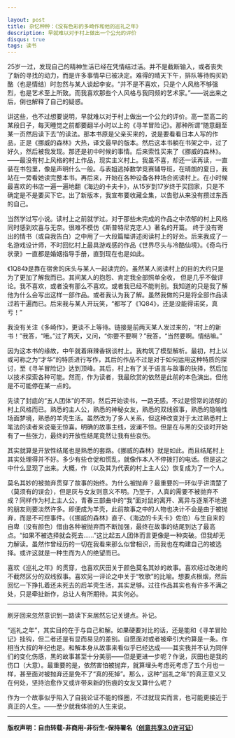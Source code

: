 ```yaml
---

layout: post
title: 杂忆种种：《没有色彩的多崎作和他的巡礼之年》
description: 早就难以对于村上做出一个公允的评价
disqus: true
tags: 读书
---
```

25岁一过，发现自己的精神生活已经在凭情结过活。并不是截断输入，或者丧失了新的寻找的动力，而是许多事情早已被决定。难得的晴天下午，排队等待购买奶酪（也是情结）时忽然与某人谈起李安。“并不是不喜欢，只是个人风格不够强烈，也是艺术至上所致。而我喜欢那些个人风格与我同频的艺术家。”——说出来之后，倒也解释了自己的疑惑。

讲这些，也不过想要说明，早就难以对于村上做出一个公允的评价。高一至高二的某段日子，每天睡觉之前都要翻半小时以上的《寻羊冒险记》。那种所谓“随意翻至某一页然后读下去”的读法。那本书原是父亲买来的，说是要看看日本人写的作品，正是《挪威的森林》大热，译文最早的版本。然后这本书躺在书架之中，过了好久，然后被我发现。那还是初中时候的事情。后来索性买来了《挪威的森林》。——最没有村上风格的村上作品，现实主义村上。我虽不喜，却还一读再读，一直装在书包里，像是声明什么一般。与表姐逃掉数学竞赛辅导班，在晴朗的夏日，我站在一旁看她读完整本书。再后来，开始在各种设备各种场合阅读村上。在小时候最喜欢的书店一遍一遍地翻《海边的卡夫卡》，从15岁到17岁终于买回家，只是不确定是不是要买下它。出了新版本，我宣布要收藏全集，以告慰从来没有攒过东西的自己。

当然学过写小说。读村上之前就学过。对于那些未完成的作品之中浓郁的村上风格同时感到欢喜与无奈。很难不模仿《斯普特尼克恋人》著名的开篇。 终于没有寄出的情书（或自我告白）之中用了一大段篇幅讲述阅读村上的好处。后来我成了一名游戏设计师，不时回忆村上最具游戏感的作品《世界尽头与冷酷仙境》。《奇鸟行状录》一直都是婚姻指导手册，直到现在也是如此。

《1Q84》是靠在宿舍的床头与某人一起读完的。虽然某人阅读村上的目的大约只是为了更加了解我而已。其间某人的抱怨、肯定我全部照单全收， 但是几乎不做评论。我不喜欢，或者没有那么不喜欢。或者我已经不能判别。我知道的只是我了解他为什么会写出这样一部作品。或者我认为我了解。虽然我做的只是将全部作品读过若干遍而已。后来我与某人开玩笑，“都写了《1Q84》，还是没能得诺奖，真亏！”

我没有关注《多崎作》，更谈不上等待。链接是前两天某人发过来的，“村上的新书！”我答，“哦。”过了两天，又问，“你要不要啊？”我答，“当然要啊。情结嘛。”

因为这本书的缘故，中午就着麻辣香锅谈村上。我构筑了模型解析。最初，村上以或可称之为“才华”的特质进行写作，其后的作品不过是对于如何运用这种特质的探讨，至《寻羊冒险记》达到顶峰。其后，村上有了关于语言与故事的抉择，然后加以技术探索各种可能。然而，作为读者，我最欣赏的依然是此前的本色演出。但他是不可能停在某一点的。

先读了封底的“五人团体”的不同，然后开始读书，一路无感。不过是惯常的浓郁的村上风格而已。熟悉的主人公，熟悉的神秘女友，熟悉的双线叙事，熟悉的隐喻性场面梦境，熟悉的羊壳生活。虽然改为了多人关系，但这种改变对于太过熟悉村上笔法的读者来说毫无惊喜。明确的故事主线，波澜不惊。但是在与黑的交谈时开始有了一些张力，最终的开放性结尾竟然让我有些哀伤。

其实就算是开放性结尾也是熟悉的套路。《挪威的森林》就是如此。而且结尾村上其实处理得并不好。多少有些仓促和慌乱，就像作本人不停拨打的电话。但是这之中什么显现了出来。大概，作（以及其为代表的村上主人公）恢复成为了一个人。

莫名其妙的被抛弃贯穿了故事的始终。为什么被抛弃？最重要的一环似乎讲清楚了（莫须有的误会），但是灰与女友则意义不明。乃至于，人真的需要不被抛弃不成？同样作为村上主人公，青春三部曲中的“我”面对鼠的离开、离异与逐渐不地道的朋友则要淡然许多。即便成为羊壳，此前故事之中的人物也决计不会是由于被抛弃，而是不可控事件。（《挪威的森林》直子、《海边的卡夫卡》佐伯）与生自来的自卑（没有颜色）借由各种被抛弃而不断加强，最终在故事的结尾到达了最高点。“如果不被选择就会死去……”这比起五人团体而言更像是一种突破。但我却无力解读。虽然作曾经历的一切在我看来那么似曾相识，而我也在构建自己的被选择。或许这就是一种生而为人的绝望而已。

喜欢《巡礼之年》的贯穿，也喜欢灰田关于颜色莫名其妙的故事。喜欢经过改进的不截然区分的双线叙事。喜欢另一评论之中关于“牧歌”的比喻。想要点根烟，然后回忆一下挣扎着还未死去的后羊壳生活，其实足够。过往作品其实也有许多不满之处，只是牵扯新作，总让人有所期待。其实何必。

___

刷牙回来忽然意识到一路读下来居然忘记关键点。补记。

“巡礼之年”，其实目的在于与自己和解。如果硬要对比的话，还是能和《寻羊冒险记》挂钩，但二者还是有显而易见的差别。自愿面对或者被牵引大约算是一条。作相当大叔的年纪也是。和解本身从故事来看似乎已经达成——其实我并不认为同伴们的变化伤感，黑的故事甚至十分美丽——但是更进一步呢？作说，灰田也是我的伤口（大意）。最重要的是，依然害怕被抛弃，就算埋头考虑死考虑了五个月也一样，甚至面对被抛弃还是免不了“真的死掉”。那么，这种“巡礼之年”的真正意义又在何处，坚持治愈作又或许带来新的伤痕的女友又算什么呢？

作为一个故事似乎陷入了自我论证不能的怪圈，不过就现实而言，也可能更接近于真正的人生。——至少就我体验的人生来说。

---
**版权声明：自由转载-非商用-非衍生-保持署名（[创意共享3.0许可证](https://creativecommons.org/licenses/by-nc-nd/3.0/deed.zh)）**